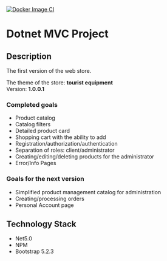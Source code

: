 [![Docker Image CI](https://github.com/timatet/dotnet-mvc/actions/workflows/docker-image.yml/badge.svg)](https://github.com/timatet/dotnet-mvc/actions/workflows/docker-image.yml)

# Dotnet MVC Project

## Description
The first version of the web store.

The theme of the store: **tourist equipment** \
Version: **1.0.0.1**

### Completed goals
- Product catalog
- Catalog filters
- Detailed product card
- Shopping cart with the ability to add
- Registration/authorization/authentication
- Separation of roles: client/administrator
- Creating/editing/deleting products for the administrator
- Error/Info Pages

### Goals for the next version

- Simplified product management catalog for administration
- Creating/processing orders
- Personal Account page

## Technology Stack
- Net5.0
- NPM
- Bootstrap 5.2.3

